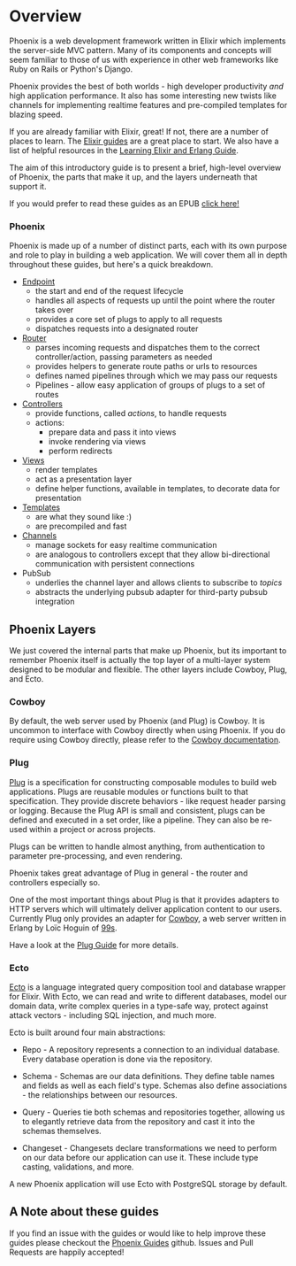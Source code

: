 # Overview

Phoenix is a web development framework written in Elixir which implements the server-side MVC pattern. Many of its components and concepts will seem familiar to those of us with experience in other web frameworks like Ruby on Rails or Python's Django.

Phoenix provides the best of both worlds - high developer productivity _and_ high application performance. It also has some interesting new twists like channels for implementing realtime features and pre-compiled templates for blazing speed.

If you are already familiar with Elixir, great! If not, there are a number of places to learn. The [Elixir guides](https://elixir-lang.org/getting-started/introduction.html) are a great place to start. We also have a list of helpful resources in the [Learning Elixir and Erlang Guide](http://www.phoenixframework.org/docs/learning-elixir-and-erlang).

The aim of this introductory guide is to present a brief, high-level overview of Phoenix, the parts that make it up, and the layers underneath that support it.

If you would prefer to read these guides as an EPUB [click here!](Phoenix-v1.3.0.epub)

### Phoenix

Phoenix is made up of a number of distinct parts, each with its own purpose and role to play in building a web application. We will cover them all in depth throughout these guides, but here's a quick breakdown.

 - [Endpoint](endpoint.html)
    - the start and end of the request lifecycle
    - handles all aspects of requests up until the point where the router takes over
    - provides a core set of plugs to apply to all requests
    - dispatches requests into a designated router
 - [Router](routing.html)
    - parses incoming requests and dispatches them to the correct controller/action, passing parameters as needed
    - provides helpers to generate route paths or urls to resources
    - defines named pipelines through which we may pass our requests
    - Pipelines - allow easy application of groups of plugs to a set of routes
 - [Controllers](controllers.html)
    - provide functions, called *actions*, to handle requests
    - actions:
        - prepare data and pass it into views
        - invoke rendering via views
        - perform redirects
 - [Views](views.html)
    - render templates
    - act as a presentation layer
    - define helper functions, available in templates, to decorate data for presentation
 - [Templates](templates.html)
    - are what they sound like :)
    - are precompiled and fast
 - [Channels](channels.html)
    - manage sockets for easy realtime communication
    - are analogous to controllers except that they allow bi-directional communication with persistent connections
 - PubSub
    - underlies the channel layer and allows clients to subscribe to *topics*
    - abstracts the underlying pubsub adapter for third-party pubsub integration

## Phoenix Layers

We just covered the internal parts that make up Phoenix, but its important to remember Phoenix itself is actually the top layer of a multi-layer system designed to be modular and flexible. The other layers include Cowboy, Plug, and Ecto.

### Cowboy

By default, the web server used by Phoenix (and Plug) is Cowboy. It is uncommon to interface with Cowboy directly when using Phoenix. If you do require using Cowboy directly, please refer to the [Cowboy documentation](https://ninenines.eu/docs/en/cowboy/1.0/guide/).

### Plug

[Plug](https://hexdocs.pm/plug/) is a specification for constructing composable modules to build web applications. Plugs are reusable modules or functions built to that specification. They provide discrete behaviors - like request header parsing or logging. Because the Plug API is small and consistent, plugs can be defined and executed in a set order, like a pipeline. They can also be re-used within a project or across projects.

Plugs can be written to handle almost anything, from authentication to parameter pre-processing, and even rendering.

Phoenix takes great advantage of Plug in general - the router and controllers especially so.

One of the most important things about Plug is that it provides adapters to HTTP servers which will ultimately deliver application content to our users. Currently Plug only provides an adapter for [Cowboy](https://github.com/ninenines/cowboy), a web server written in Erlang by Loïc Hoguin of [99s](http://ninenines.eu/).

Have a look at the [Plug Guide](plug.html) for more details.

### Ecto

[Ecto](https://hexdocs.pm/ecto) is a language integrated query composition tool and database wrapper for Elixir. With Ecto, we can read and write to different databases, model our domain data, write complex queries in a type-safe way, protect against attack vectors - including SQL injection, and much more.

Ecto is built around four main abstractions:

* Repo - A repository represents a connection to an individual database. Every database operation is done via the repository.

* Schema - Schemas are our data definitions. They define table names and fields as well as each field's type. Schemas also define associations - the relationships between our resources.

* Query - Queries tie both schemas and repositories together, allowing us to elegantly retrieve data from the repository and cast it into the schemas themselves.

* Changeset - Changesets declare transformations we need to perform on our data before our application can use it. These include type casting, validations, and more.

A new Phoenix application will use Ecto with PostgreSQL storage by default.

## A Note about these guides
If you find an issue with the guides or would like to help improve these guides please checkout the [Phoenix Guides](https://github.com/phoenixframework/phoenix_guides/) github. Issues and Pull Requests are happily accepted!
